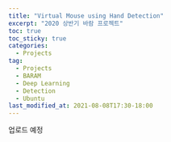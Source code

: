 ```yaml
---
title: "Virtual Mouse using Hand Detection"
excerpt: "2020 상반기 바람 프로젝트"
toc: true
toc_sticky: true
categories:
  - Projects
tag:
  - Projects
  - BARAM
  - Deep Learning
  - Detection
  - Ubuntu
last_modified_at: 2021-08-08T17:30-18:00
---
```


업로드 예정
